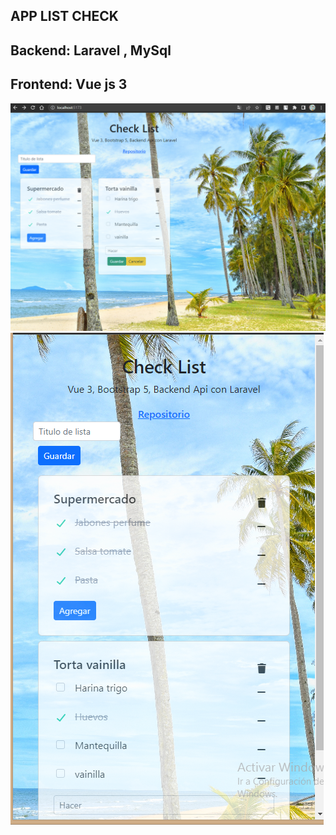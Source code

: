 ## APP LIST CHECK
## Backend: Laravel , MySql
## Frontend: Vue js 3

![Screenshot](img_demo/demo1.png)
![Screenshot](img_demo/demo2.png)